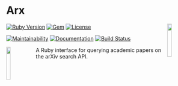# Arx

<img src="https://upload.wikimedia.org/wikipedia/commons/thumb/a/a8/ArXiv_web.svg/1200px-ArXiv_web.svg.png" width="15%" align="right"></img>

[![Ruby Version](https://img.shields.io/badge/ruby-~%3E%202.5-red.svg)](https://github.com/eonu/arx/blob/503a1c95ac450dbc20623491060c3fc32d213627/arx.gemspec#L19)
[![Gem](https://img.shields.io/gem/v/arx.svg)](https://rubygems.org/gems/arx)
[![License](https://img.shields.io/github/license/eonu/arx.svg)](https://github.com/eonu/arx/blob/master/LICENSE)

[![Maintainability](https://api.codeclimate.com/v1/badges/e94073dfa8c3e2442298/maintainability)](https://codeclimate.com/github/eonu/arx/maintainability)
[![Documentation](https://img.shields.io/badge/docs-rubydoc.info-blue.svg)](https://www.rubydoc.info/gems/arx/toplevel)
[![Build Status](https://travis-ci.com/eonu/arx.svg?branch=master)](https://travis-ci.com/eonu/arx)

<img src="https://i.ibb.co/19Djpzk/arxiv.png" width="15%" align="left"></img>

A Ruby interface for querying academic papers on the arXiv search API.